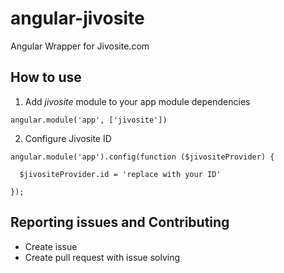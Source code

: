 # angular-jivosite

Angular Wrapper for Jivosite.com

## How to use

1. Add *jivosite* module to your app module dependencies

```
angular.module('app', ['jivosite'])
```

2. Configure Jivosite ID

```
angular.module('app').config(function ($jivositeProvider) {
  
  $jivositeProvider.id = 'replace with your ID'
  
});
```

## Reporting issues and Contributing

- Create issue
- Create pull request with issue solving
